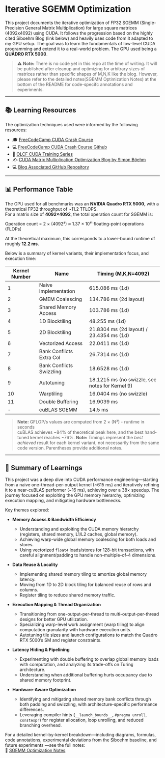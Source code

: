 # Iterative SGEMM Optimization

This project documents the iterative optimization of FP32 SGEMM (Single-Precision General Matrix Multiplication) for large square matrices (4092x4092) using CUDA. It follows the progression based on the highly cited Siboehm Blog (link below) and heavily uses code from it adapted to my GPU setup. The goal was to learn the fundamentals of low-level CUDA programming and extend it to a real-world problem. The GPU used being a **QUADRO RTX 5000**.

> ⚠️ **Note:** There is no code yet in this repo at the time of writing. It will be published after cleanup and optimizing for arbitrary sizes of matrices rather than specific shapes of M,N,K like the blog. However, please refer to the detailed notes(SGEMM Optimization Notes) at the bottom of the README for code-specifc annotations and experiments.

---

## 📚 Learning Resources

The optimization techniques used were informed by the following resources:

- 🎓 [FreeCodeCamp CUDA Crash Course](https://www.youtube.com/watch?v=86FAWCzIe_4)
- 💻 [FreeCodeCamp CUDA Crash Course Github](https://github.com/Infatoshi/cuda-course)  
- 🧪 [OLCF CUDA Training Series](https://www.youtube.com/playlist?list=PL6RdenZrxrw-zNX7uuGppWETdxt_JxdMj)  
- ✍️ [CUDA Matrix Multiplication Optimization Blog by Simon Böehm](https://siboehm.com/articles/22/CUDA-MMM)  
- 💻 [Blog Associated GitHub Repository](https://github.com/siboehm/SGEMM_CUDA/tree/master)

---

## 📊 Performance Table

The GPU used for all benchmarks was an **NVIDIA Quadro RTX 5000**, with a theoretical FP32 throughput of ~11.2 TFLOPS.  
For a matrix size of **4092×4092**, the total operation count for SGEMM is:

Operation count = 2 × (4092³) ≈ 1.37 × 10¹¹ floating-point operations (FLOPs)

At the theoretical maximum, this corresponds to a lower-bound runtime of roughly **12.2 ms**.

Below is a summary of kernel variants, their implementation focus, and execution time:

| Kernel Number   | Name                     | Timing (M,K,N=4092)                        |
|-----------------|--------------------------|--------------------------------------------|
| 1               | Naive Implementation     | 615.086 ms (1d)                            |
| 2               | GMEM Coalescing          | 134.786 ms (2d layout)                     |
| 3               | Shared Memory Access     | 103.786 ms (1d)                            |
| 4               | 1D Blocktiling           | 48.255 ms (1d)                             |
| 5               | 2D Blocktiling           | 21.8304 ms (2d layout) / 23.4354 ms (1d)   |
| 6               | Vectorized Access        | 22.0411 ms (1d)                            |
| 7               | Bank Conflicts Extra Col | 26.7314 ms (1d)                            |
| 8               | Bank Conflicts Swizzling | 18.6528 ms (1d)                            |
| 9               | Autotuning               | 18.1215 ms (no swizzle, see notes for Kernel 9) |
| 10              | Warptiling               | 16.0404 ms (no swizzle)                    |
| 11              | Double Buffering         | 16.9039 ms                                 |
| -               | cuBLAS SGEMM             | 14.5 ms                                    |

> **Note:** GFLOP/s values are computed from 2 × (N³) - runtime in seconds  
> cuBLAS achieves ~84% of theoretical peak here, and the best hand-tuned kernel reaches ~76%.
> **Note:** Timings represent the *best achieved* result for each kernel variant, not necessarily from the same code version. Parentheses provide additional notes.

---

## 📝 Summary of Learnings

This project was a deep dive into CUDA performance engineering—starting from a naive one-thread-per-output kernel (~615 ms) and iteratively refining it to a near-cuBLAS performer (~16 ms), achieving over a 38× speedup. The journey focused on exploiting the GPU memory hierarchy, optimizing execution mapping, and mitigating hardware bottlenecks.

Key themes explored:

- **Memory Access & Bandwidth Efficiency**  
  - Understanding and exploiting the CUDA memory hierarchy (registers, shared memory, L1/L2 caches, global memory).  
  - Achieving warp-wide global memory coalescing for both loads and stores.  
  - Using vectorized `float4` loads/stores for 128-bit transactions, with careful alignment/padding to handle non-multiple-of-4 dimensions.  

- **Data Reuse & Locality**  
  - Implementing shared memory tiling to amortize global memory latency.  
  - Moving from 1D to 2D block tiling for balanced reuse of rows and columns.  
  - Register tiling to reduce shared memory traffic.

- **Execution Mapping & Thread Organization**  
  - Transitioning from one-output-per-thread to multi-output-per-thread designs for better GPU utilization.  
  - Specializing warp-level work assignment (warp tiling) to align computation granularity with hardware execution units.  
  - Autotuning tile sizes and launch configurations to match the Quadro RTX 5000’s SM and register constraints.

- **Latency Hiding & Pipelining**  
  - Experimenting with double buffering to overlap global memory loads with computation, and analyzing its trade-offs on Turing architecture.  
  - Understanding when additional buffering hurts occupancy due to shared memory footprint.

- **Hardware-Aware Optimization**  
  - Identifying and mitigating shared memory bank conflicts through both padding and swizzling, with architecture-specific performance differences.  
  - Leveraging compiler hints (`__launch_bounds__`, `#pragma unroll`, `constexpr`) for register allocation, loop unrolling, and reduced branching overhead.  

For a detailed kernel-by-kernel breakdown—including diagrams, formulas, code annotations, experimental deviations from the Siboehm baseline, and future experiments —see the full notes:  
📄 [SGEMM Optimization Notes](https://docs.google.com/document/d/1K0kRn2RzdPTzVd_ZB9ktYOvlfTi4ZblQvi5NCOVj6kw/edit?tab=t.0)


